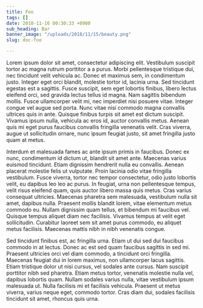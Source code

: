 ```yaml
---
title: Foo
tags: []
date: 2018-11-16 00:30:33 +0900
sub_heading: Bar
banner_image: "/uploads/2018/11/15/beauty.png"
slug: doc-foo

---
```

Lorem ipsum dolor sit amet, consectetur adipiscing elit. Vestibulum suscipit tortor ac magna rutrum porttitor a a purus. Morbi pellentesque tristique dui, nec tincidunt velit vehicula ac. Donec et maximus sem, in condimentum justo. Integer eget orci blandit, molestie tortor id, lacinia urna. Sed tincidunt egestas est a sagittis. Fusce suscipit, sem eget lobortis finibus, libero lectus eleifend orci, sed gravida lectus tellus id magna. Nam sagittis bibendum mollis. Fusce ullamcorper velit mi, nec imperdiet nisi posuere vitae. Integer congue vel augue sed porta. Nunc vitae nisi commodo magna convallis ultrices quis in ante. Quisque finibus turpis sit amet est dictum suscipit. Vivamus ipsum nulla, vehicula ac eros id, auctor convallis metus. Aenean quis mi eget purus faucibus convallis fringilla venenatis velit. Cras viverra, augue ut sollicitudin ornare, nunc ipsum feugiat justo, sit amet fringilla justo quam at metus.

Interdum et malesuada fames ac ante ipsum primis in faucibus. Donec ex nunc, condimentum id dictum ut, blandit sit amet ante. Maecenas varius euismod tincidunt. Etiam dignissim hendrerit nulla eu convallis. Aenean placerat molestie felis ut vulputate. Proin lacinia odio vitae fringilla vestibulum. Fusce viverra, tortor nec tempor consectetur, odio justo lobortis velit, eu dapibus leo leo ac purus. In feugiat, urna non pellentesque tempus, velit risus eleifend quam, quis auctor libero massa quis metus. Cras varius consequat ultricies. Maecenas pharetra sem malesuada, vestibulum nulla sit amet, dapibus nulla. Praesent mollis blandit lorem, vitae elementum metus commodo eu. Nullam dignissim quam tellus, et bibendum mi faucibus vel. Quisque tempus aliquet diam nec facilisis. Vivamus tempus at velit eget sollicitudin. Curabitur laoreet sem sit amet purus commodo, eu aliquet metus facilisis. Maecenas mattis nibh in nibh venenatis congue.

Sed tincidunt finibus est, ac fringilla urna. Etiam ut dui sed dui faucibus commodo in at lectus. Donec ac est sed quam faucibus sagittis in sed mi. Praesent ultricies orci vel diam commodo, a tincidunt orci fringilla. Maecenas feugiat dui in lorem maximus, non ullamcorper lacus sagittis. Etiam tristique dolor ut nisi cursus, vel sodales ante cursus. Nam suscipit porttitor nibh sed pharetra. Etiam metus tortor, venenatis molestie nulla vel, dapibus lobortis quam. Nullam sodales varius nulla, vitae vestibulum ipsum malesuada ut. Nulla facilisis mi et facilisis vehicula. Praesent ut metus viverra, varius neque eget, commodo tortor. Cras diam dui, sodales facilisis tincidunt sit amet, rhoncus quis urna.